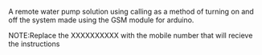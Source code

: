 A remote water pump solution using calling as a method of turning on and off the system
made using the GSM module for arduino.



NOTE:Replace the XXXXXXXXXX with the mobile number that will recieve the instructions

